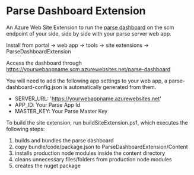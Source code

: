 # Parse Dashboard Extension

An Azure Web Site Extension to run the [parse dashboard](https://github.com/ParsePlatform/parse-dashboard) on the scm endpoint of your side, side by side with your parse server web app.

Install from portal -> web app -> tools -> site extensions -> ParseDashboardExtension

Access the dashboard through https://yourwebappname.scm.azurewebsites.net/parse-dashboard

You will need to add the following app settings to your web app, a parse-dashboard-config.json is automatically generated from them.
  * SERVER_URL: 'https://yourwebappname.azurewebsites.net'
  * APP_ID: Your Parse App Id
  * MASTER_KEY: Your Parse Master Key

  
To build the site extension, run buildSiteExtension.ps1, which executes the following steps:
 1. builds and bundles the parse dashboard
 2. copy bundle/code/package.json to ParseDashboardExtension/Content
 3. installs production node modules inside the content directory
 4. cleans unnecessary files/folders from production node modules
 5. creates the nuget package
